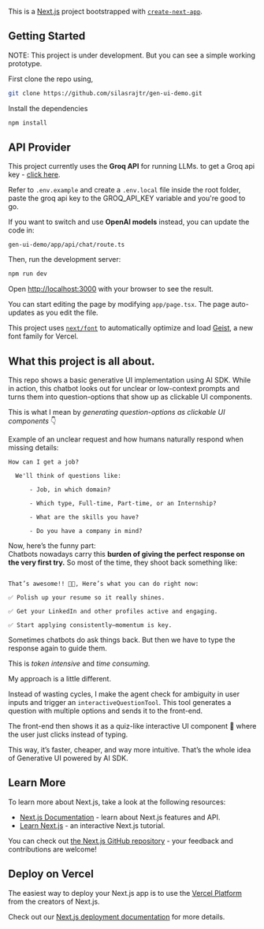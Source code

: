 This is a [Next.js](https://nextjs.org) project bootstrapped with [`create-next-app`](https://nextjs.org/docs/app/api-reference/cli/create-next-app).





## Getting Started

NOTE: This project is under development. But you can see a simple working prototype.

First clone the repo using,
```bash
git clone https://github.com/silasrajtr/gen-ui-demo.git
```
Install the dependencies
```bash
npm install
```
## API Provider

This project currently uses the **Groq API** for running LLMs. 
to get a Groq api key - [click here](https://console.groq.com/keys).

Refer to `.env.example` and create a `.env.local` file inside the root folder, paste the groq api key to the GROQ_API_KEY variable and you're good to go.

If you want to switch and use **OpenAI models** instead, you can update the code in:

```
gen-ui-demo/app/api/chat/route.ts
```

Then, run the development server:

```bash
npm run dev
```

Open [http://localhost:3000](http://localhost:3000) with your browser to see the result.

You can start editing the page by modifying `app/page.tsx`. The page auto-updates as you edit the file.

This project uses [`next/font`](https://nextjs.org/docs/app/building-your-application/optimizing/fonts) to automatically optimize and load [Geist](https://vercel.com/font), a new font family for Vercel.

## What this project is all about.
This repo shows a basic generative UI implementation using AI SDK. While in action, this chatbot looks out for unclear or low-context prompts and turns them into question-options that show up as clickable UI components.  


This is what I mean by *generating question-options as clickable UI components* 👇  


Example of an unclear request and how humans naturally respond when missing details:


`How can I get a job?`
```
  We'll think of questions like:

      - Job, in which domain?
      
      - Which type, Full-time, Part-time, or an Internship?
      
      - What are the skills you have?
      
      - Do you have a company in mind?

```


Now, here’s the funny part:  
Chatbots nowadays carry this **burden of giving the perfect response on the very first try.** So most of the time, they shoot back something like:
```

That’s awesome!! 🎉🔥, Here’s what you can do right now:

✅ Polish up your resume so it really shines.

✅ Get your LinkedIn and other profiles active and engaging.

✅ Start applying consistently—momentum is key.

```


Sometimes chatbots do ask things back. But then we have to type the response again to guide them.  

This is *token intensive* and *time consuming.*


My approach is a little different. 

Instead of wasting cycles, I make the agent check for ambiguity in user inputs and trigger an `interactiveQuestionTool`. This tool generates a question with multiple options and sends it to the front-end.  

The front-end then shows it as a quiz-like interactive UI component 📝 where the user just clicks instead of typing.  

This way, it’s faster, cheaper, and way more intuitive. That’s the whole idea of Generative UI powered by AI SDK.  

## Learn More

To learn more about Next.js, take a look at the following resources:

- [Next.js Documentation](https://nextjs.org/docs) - learn about Next.js features and API.
- [Learn Next.js](https://nextjs.org/learn) - an interactive Next.js tutorial.

You can check out [the Next.js GitHub repository](https://github.com/vercel/next.js) - your feedback and contributions are welcome!

## Deploy on Vercel

The easiest way to deploy your Next.js app is to use the [Vercel Platform](https://vercel.com/new?utm_medium=default-template&filter=next.js&utm_source=create-next-app&utm_campaign=create-next-app-readme) from the creators of Next.js.

Check out our [Next.js deployment documentation](https://nextjs.org/docs/app/building-your-application/deploying) for more details.
